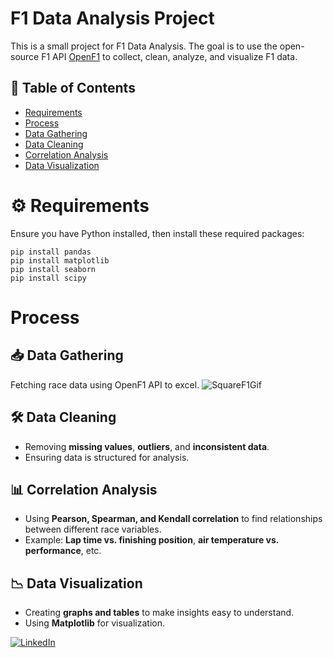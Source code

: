 # F1 Data Analysis Project
This is a small project for F1 Data Analysis.
The goal is to use the open-source F1 API [OpenF1](https://openf1.org/) to collect, clean, analyze, and visualize F1 data.

## 📖 Table of Contents
- [Requirements](#%EF%B8%8F-requirements)
- [Process](#process)
- [Data Gathering](#-data-gathering)
- [Data Cleaning](#-data-cleaning)
- [Correlation Analysis](#-correlation-analysis)
- [Data Visualization](#-data-visualization)


# ⚙️ Requirements
Ensure you have Python installed, then install these required packages:

```console
pip install pandas
pip install matplotlib
pip install seaborn
pip install scipy
```

# Process
## 📥 Data Gathering  
Fetching race data using OpenF1 API to excel.
![SquareF1Gif](https://github.com/user-attachments/assets/a40cdc83-0ec9-432b-a95e-1a0ee65e063d)

## 🛠 Data Cleaning
- Removing **missing values**, **outliers**, and **inconsistent data**.
- Ensuring data is structured for analysis. 

## 📊 Correlation Analysis
- Using **Pearson, Spearman, and Kendall correlation** to find relationships between different race variables.
- Example: **Lap time vs. finishing position**, **air temperature vs. performance**, etc.

## 📉 Data Visualization
- Creating **graphs and tables** to make insights easy to understand.
- Using **Matplotlib** for visualization.

[![LinkedIn](https://img.shields.io/badge/LinkedIn-Connect-blue?style=flat&logo=linkedin)](https://www.linkedin.com/in/tungjai-mady/)


